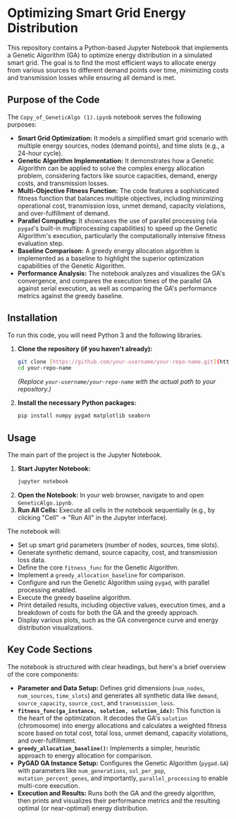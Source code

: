 # Optimizing Smart Grid Energy Distribution

This repository contains a Python-based Jupyter Notebook that implements a Genetic Algorithm (GA) to optimize energy distribution in a simulated smart grid. The goal is to find the most efficient ways to allocate energy from various sources to different demand points over time, minimizing costs and transmission losses while ensuring all demand is met.

## Purpose of the Code

The `Copy_of_GeneticAlgo (1).ipynb` notebook serves the following purposes:

* **Smart Grid Optimization:** It models a simplified smart grid scenario with multiple energy sources, nodes (demand points), and time slots (e.g., a 24-hour cycle).
* **Genetic Algorithm Implementation:** It demonstrates how a Genetic Algorithm can be applied to solve the complex energy allocation problem, considering factors like source capacities, demand, energy costs, and transmission losses.
* **Multi-Objective Fitness Function:** The code features a sophisticated fitness function that balances multiple objectives, including minimizing operational cost, transmission loss, unmet demand, capacity violations, and over-fulfillment of demand.
* **Parallel Computing:** It showcases the use of parallel processing (via `pygad`'s built-in multiprocessing capabilities) to speed up the Genetic Algorithm's execution, particularly the computationally intensive fitness evaluation step.
* **Baseline Comparison:** A greedy energy allocation algorithm is implemented as a baseline to highlight the superior optimization capabilities of the Genetic Algorithm.
* **Performance Analysis:** The notebook analyzes and visualizes the GA's convergence, and compares the execution times of the parallel GA against serial execution, as well as comparing the GA's performance metrics against the greedy baseline.

## Installation

To run this code, you will need Python 3 and the following libraries.

1.  **Clone the repository (if you haven't already):**
    ```bash
    git clone [https://github.com/your-username/your-repo-name.git](https://github.com/your-username/your-repo-name.git)
    cd your-repo-name
    ```
    *(Replace `your-username/your-repo-name` with the actual path to your repository.)*

2.  **Install the necessary Python packages:**
    ```bash
    pip install numpy pygad matplotlib seaborn
    ```

## Usage

The main part of the project is the Jupyter Notebook.

1.  **Start Jupyter Notebook:**
    ```bash
    jupyter notebook
    ```
2.  **Open the Notebook:** In your web browser, navigate to and open `GeneticAlgo.ipynb`.
3.  **Run All Cells:** Execute all cells in the notebook sequentially (e.g., by clicking "Cell" -> "Run All" in the Jupyter interface).

The notebook will:
* Set up smart grid parameters (number of nodes, sources, time slots).
* Generate synthetic demand, source capacity, cost, and transmission loss data.
* Define the core `fitness_func` for the Genetic Algorithm.
* Implement a `greedy_allocation_baseline` for comparison.
* Configure and run the Genetic Algorithm using `pygad`, with parallel processing enabled.
* Execute the greedy baseline algorithm.
* Print detailed results, including objective values, execution times, and a breakdown of costs for both the GA and the greedy approach.
* Display various plots, such as the GA convergence curve and energy distribution visualizations.

## Key Code Sections

The notebook is structured with clear headings, but here's a brief overview of the core components:

* **Parameter and Data Setup:** Defines grid dimensions (`num_nodes`, `num_sources`, `time_slots`) and generates all synthetic data like `demand`, `source_capacity`, `source_cost`, and `transmission_loss`.
* **`fitness_func(ga_instance, solution, solution_idx)`:** This function is the heart of the optimization. It decodes the GA's `solution` (chromosome) into energy allocations and calculates a weighted fitness score based on total cost, total loss, unmet demand, capacity violations, and over-fulfillment.
* **`greedy_allocation_baseline()`:** Implements a simpler, heuristic approach to energy allocation for comparison.
* **PyGAD GA Instance Setup:** Configures the Genetic Algorithm (`pygad.GA`) with parameters like `num_generations`, `sol_per_pop`, `mutation_percent_genes`, and importantly, `parallel_processing` to enable multi-core execution.
* **Execution and Results:** Runs both the GA and the greedy algorithm, then prints and visualizes their performance metrics and the resulting optimal (or near-optimal) energy distribution.
